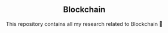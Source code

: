 <h2 align="center"> Blockchain </h2>

<p align="center"> This repository contains all my research related to Blockchain 🔭 </p>

